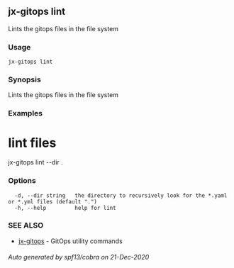 ## jx-gitops lint

Lints the gitops files in the file system

### Usage

```
jx-gitops lint
```

### Synopsis

Lints the gitops files in the file system

### Examples

  # lint files
  jx-gitops lint --dir .

### Options

```
  -d, --dir string   the directory to recursively look for the *.yaml or *.yml files (default ".")
  -h, --help         help for lint
```

### SEE ALSO

* [jx-gitops](jx-gitops.md)	 - GitOps utility commands

###### Auto generated by spf13/cobra on 21-Dec-2020

